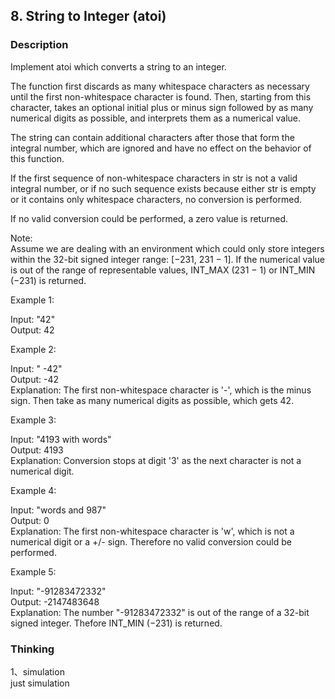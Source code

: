 ## 8. String to Integer (atoi)
### Description
Implement atoi which converts a string to an integer.

The function first discards as many whitespace characters as necessary until the first non-whitespace character is found. Then, starting from this character, takes an optional initial plus or minus sign followed by as many numerical digits as possible, and interprets them as a numerical value.

The string can contain additional characters after those that form the integral number, which are ignored and have no effect on the behavior of this function.

If the first sequence of non-whitespace characters in str is not a valid integral number, or if no such sequence exists because either str is empty or it contains only whitespace characters, no conversion is performed.

If no valid conversion could be performed, a zero value is returned.

Note:  
Assume we are dealing with an environment which could only store integers within the 32-bit signed integer range: [−231,  231 − 1]. If the numerical value is out of the range of representable values, INT_MAX (231 − 1) or INT_MIN (−231) is returned.

Example 1:  

Input: "42"  
Output: 42  

Example 2:  

Input: "   -42"  
Output: -42  
Explanation: The first non-whitespace character is '-', which is the minus sign.
             Then take as many numerical digits as possible, which gets 42.

Example 3:    

Input: "4193 with words"  
Output: 4193  
Explanation: Conversion stops at digit '3' as the next character is not a numerical digit.

Example 4:  

Input: "words and 987"  
Output: 0  
Explanation: The first non-whitespace character is 'w', which is not a numerical 
             digit or a +/- sign. Therefore no valid conversion could be performed.

Example 5:  

Input: "-91283472332"  
Output: -2147483648  
Explanation: The number "-91283472332" is out of the range of a 32-bit signed integer.
             Thefore INT_MIN (−231) is returned.


### Thinking 
1、simulation  
just simulation
